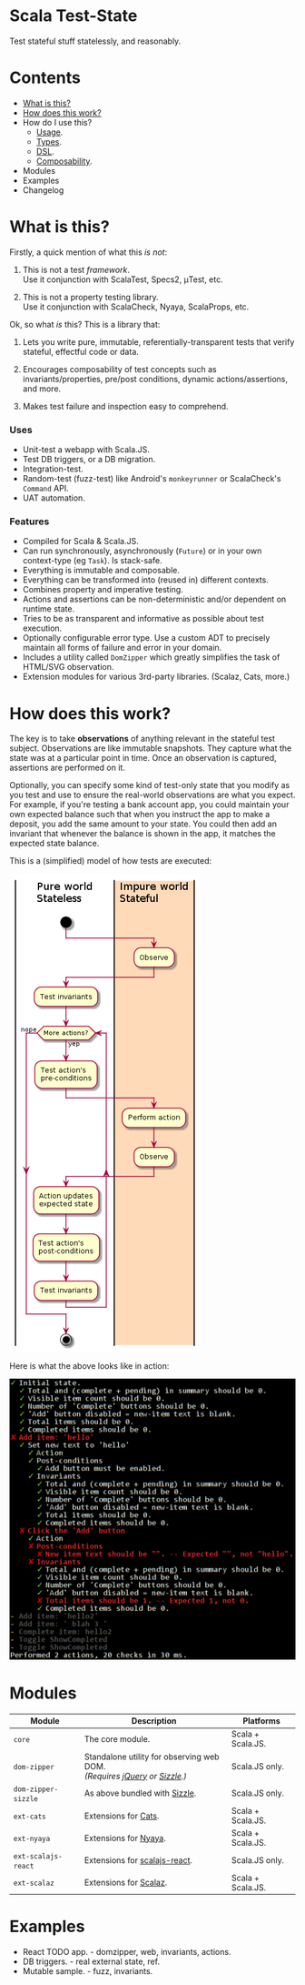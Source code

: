 # Scala Test-State

Test stateful stuff statelessly, and reasonably.

# Contents

- [What is this?](#what-is-this)
- [How does this work?](#how-does-this-work)
- How do I use this?
  - [Usage](doc/USAGE.md).
  - [Types](doc/TYPES.md).
  - [DSL](doc/DSL.md).
  - [Composability](doc/COMPSE.md).
- Modules
- Examples
- Changelog


# What is this?

Firstly, a quick mention of what this *is not*:

1. This is not a test *framework*.
   <br>Use it conjunction with ScalaTest, Specs2, μTest, etc.

1. This is not a property testing library.
   <br>Use it conjunction with ScalaCheck, Nyaya, ScalaProps, etc.

Ok, so what *is* this?
This is a library that:

1. Lets you write pure, immutable, referentially-transparent tests
   that verify stateful, effectful code or data.

1. Encourages composability of test concepts such as invariants/properties, pre/post conditions,
   dynamic actions/assertions, and more.

1. Makes test failure and inspection easy to comprehend.

### Uses

* Unit-test a webapp with Scala.JS.
* Test DB triggers, or a DB migration.
* Integration-test.
* Random-test (fuzz-test) like Android's `monkeyrunner` or ScalaCheck's `Command` API.
* UAT automation.


### Features

* Compiled for Scala & Scala.JS.
* Can run synchronously, asynchronously (`Future`) or in your own context-type (eg `Task`). Is stack-safe.
* Everything is immutable and composable.
* Everything can be transformed into (reused in) different contexts.
* Combines property and imperative testing.
* Actions and assertions can be non-deterministic and/or dependent on runtime state.
* Tries to be as transparent and informative as possible about test execution.
* Optionally configurable error type. Use a custom ADT to precisely maintain all forms of failure and error in your domain.
* Includes a utility called `DomZipper` which greatly simplifies the task of HTML/SVG observation.
* Extension modules for various 3rd-party libraries. (Scalaz, Cats, more.)


# How does this work?

The key is to take **observations** of anything relevant in the stateful test subject.
Observations are like immutable snapshots.
They capture what the state was at a particular point in time.
Once an observation is captured, assertions are performed on it.

Optionally, you can specify some kind of test-only state that you modify as you test
and use to ensure the real-world observations are what you expect.
<br>For example, if you're testing a bank account app, you could maintain your own expected balance such that
when you instruct the app to make a deposit, you add the same amount to your state.
You could then add an invariant that whenever the balance is shown in the app, it matches the expected state balance.

This is a (simplified) model of how tests are executed:

![concept](doc/concept.uml.png)

Here is what the above looks like in action:

![example output](example-react/output-failure.png)


# Modules

| Module              | Description | Platforms |
|---------------------|-------------|-----------|
| `core`              | The core module. | Scala + Scala.JS. |
| `dom-zipper`        | Standalone utility for observing web DOM.<br>*(Requires [jQuery](https://jquery.com/) or [Sizzle](https://sizzlejs.com/).)* | Scala.JS only. |
| `dom-zipper-sizzle` | As above bundled with [Sizzle](https://sizzlejs.com/). | Scala.JS only. |
| `ext-cats`          | Extensions for [Cats](https://github.com/typelevel/cats). | Scala + Scala.JS. |
| `ext-nyaya`         | Extensions for [Nyaya](https://github.com/japgolly/nyaya). | Scala + Scala.JS. |
| `ext-scalajs-react` | Extensions for [scalajs-react](https://github.com/japgolly/scalajs-react). | Scala.JS only. |
| `ext-scalaz`        | Extensions for [Scalaz](https://github.com/scalaz/scalaz). | Scala + Scala.JS. |


# Examples

* React TODO app. - domzipper, web, invariants, actions.
* DB triggers.    - real external state, ref.
* Mutable sample. - fuzz, invariants.
